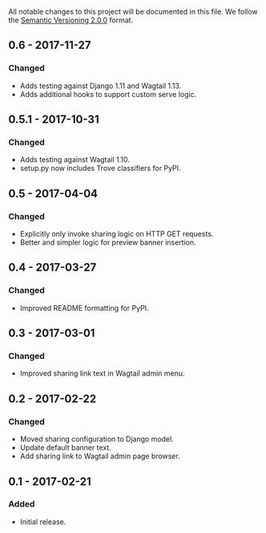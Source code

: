 All notable changes to this project will be documented in this file.
We follow the [Semantic Versioning 2.0.0](http://semver.org/) format.

## 0.6 - 2017-11-27

### Changed
- Adds testing against Django 1.11 and Wagtail 1.13.
- Adds additional hooks to support custom serve logic.


## 0.5.1 - 2017-10-31

### Changed
- Adds testing against Wagtail 1.10.
- setup.py now includes Trove classifiers for PyPI.


## 0.5 - 2017-04-04

### Changed
- Explicitly only invoke sharing logic on HTTP GET requests.
- Better and simpler logic for preview banner insertion.


## 0.4 - 2017-03-27

### Changed
- Improved README formatting for PyPI.


## 0.3 - 2017-03-01

### Changed
- Improved sharing link text in Wagtail admin menu.


## 0.2 - 2017-02-22

### Changed
- Moved sharing configuration to Django model.
- Update default banner text.
- Add sharing link to Wagtail admin page browser.


## 0.1 - 2017-02-21

### Added
- Initial release.
